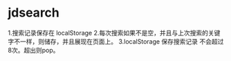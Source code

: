 # jdsearch

1.搜索记录保存在 localStorage 
2.每次搜索如果不是空，并且与上次搜索的关键字不一样，则储存，并且展现在页面上。 
3.localStorage 保存搜索记录 不会超过8次。超出则pop。
